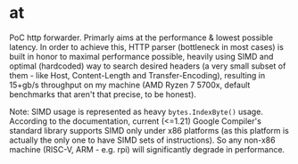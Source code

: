 # at
PoC http forwarder. Primarly aims at the performance & lowest possible latency. In order to achieve this, HTTP parser (bottleneck in most cases) is built in honor to maximal performance possible, heavily using SIMD and 
optimal (hardcoded) way to search desired headers (a very small subset of them - like Host, Content-Length and Transfer-Encoding), resulting in 15+gb/s throughput on my machine (AMD Ryzen 7 5700x, default benchmarks 
that aren't that precise, to be honest). 

Note: SIMD usage is represented as heavy `bytes.IndexByte()` usage. According to the documentation, current (<=1.21) Google Compiler's standard library supports SIMD only under x86 platforms (as this platform 
is actually the only one to have SIMD sets of instructions). So any non-x86 machine (RISC-V, ARM - e.g. rpi) will significantly degrade in performance.
